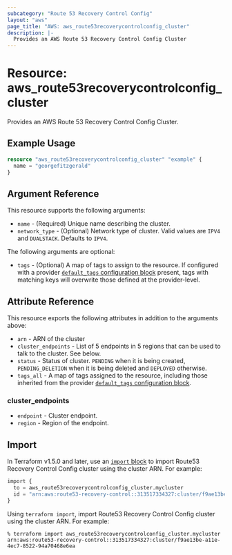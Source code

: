 ```yaml
---
subcategory: "Route 53 Recovery Control Config"
layout: "aws"
page_title: "AWS: aws_route53recoverycontrolconfig_cluster"
description: |-
  Provides an AWS Route 53 Recovery Control Config Cluster
---
```


# Resource: aws_route53recoverycontrolconfig_cluster

Provides an AWS Route 53 Recovery Control Config Cluster.

## Example Usage

```terraform
resource "aws_route53recoverycontrolconfig_cluster" "example" {
  name = "georgefitzgerald"
}
```

## Argument Reference

This resource supports the following arguments:

* `name` - (Required) Unique name describing the cluster.
* `network_type` - (Optional) Network type of cluster. Valid values are `IPV4` and `DUALSTACK`. Defaults to `IPV4`.

The following arguments are optional:

* `tags` - (Optional) A map of tags to assign to the resource. If configured with a provider [`default_tags` configuration block](https://registry.terraform.io/providers/hashicorp/aws/latest/docs#default_tags-configuration-block) present, tags with matching keys will overwrite those defined at the provider-level.

## Attribute Reference

This resource exports the following attributes in addition to the arguments above:

* `arn` - ARN of the cluster
* `cluster_endpoints` - List of 5 endpoints in 5 regions that can be used to talk to the cluster. See below.
* `status` - Status of cluster. `PENDING` when it is being created, `PENDING_DELETION` when it is being deleted and `DEPLOYED` otherwise.
* `tags_all` - A map of tags assigned to the resource, including those inherited from the provider [`default_tags` configuration block](https://registry.terraform.io/providers/hashicorp/aws/latest/docs#default_tags-configuration-block).

### cluster_endpoints

* `endpoint` - Cluster endpoint.
* `region` - Region of the endpoint.

## Import

In Terraform v1.5.0 and later, use an [`import` block](https://developer.hashicorp.com/terraform/language/import) to import Route53 Recovery Control Config cluster using the cluster ARN. For example:

```terraform
import {
  to = aws_route53recoverycontrolconfig_cluster.mycluster
  id = "arn:aws:route53-recovery-control::313517334327:cluster/f9ae13be-a11e-4ec7-8522-94a70468e6ea"
}
```

Using `terraform import`, import Route53 Recovery Control Config cluster using the cluster ARN. For example:

```console
% terraform import aws_route53recoverycontrolconfig_cluster.mycluster arn:aws:route53-recovery-control::313517334327:cluster/f9ae13be-a11e-4ec7-8522-94a70468e6ea
```
